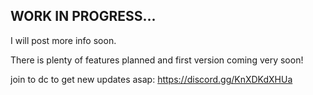 

## WORK IN PROGRESS...
I will post more info soon.

There is plenty of features planned and first version coming very soon!

join to dc to get new updates asap: https://discord.gg/KnXDKdXHUa

